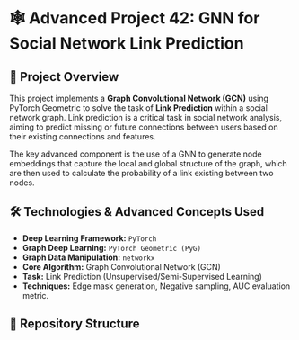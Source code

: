 # 🕸️ Advanced Project 42: GNN for Social Network Link Prediction

## 🚀 Project Overview
This project implements a **Graph Convolutional Network (GCN)** using PyTorch Geometric to solve the task of **Link Prediction** within a social network graph. Link prediction is a critical task in social network analysis, aiming to predict missing or future connections between users based on their existing connections and features.

The key advanced component is the use of a GNN to generate node embeddings that capture the local and global structure of the graph, which are then used to calculate the probability of a link existing between two nodes.

## 🛠️ Technologies & Advanced Concepts Used
* **Deep Learning Framework:** `PyTorch`
* **Graph Deep Learning:** `PyTorch Geometric (PyG)`
* **Graph Data Manipulation:** `networkx`
* **Core Algorithm:** Graph Convolutional Network (GCN)
* **Task:** Link Prediction (Unsupervised/Semi-Supervised Learning)
* **Techniques:** Edge mask generation, Negative sampling, AUC evaluation metric.

## 📁 Repository Structure

